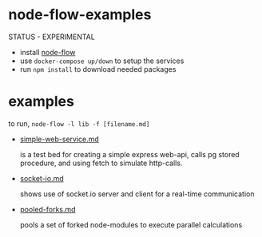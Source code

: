 # node-flow-examples

STATUS - EXPERIMENTAL

* install [node-flow](https://github.com/kodema5/node-flow)
* use ```docker-compose up/down``` to setup the services
* run ```npm install``` to download needed packages

# examples

to run, ```node-flow -l lib -f [filename.md]```

* [simple-web-service.md](simple-web-service.md)

    is a test bed for creating a simple express web-api,
    calls pg stored procedure,
    and using fetch to simulate http-calls.

* [socket-io.md](socket-io.md)

    shows use of socket.io server and client for a real-time communication

* [pooled-forks.md](pooled-forks.md)

    pools a set of forked node-modules to execute parallel calculations
